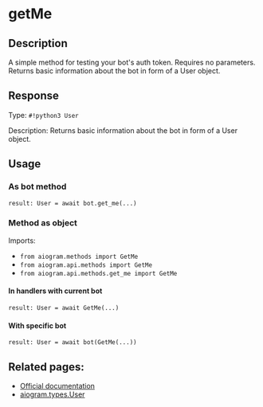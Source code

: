 # getMe

## Description

A simple method for testing your bot's auth token. Requires no parameters. Returns basic information about the bot in form of a User object.




## Response

Type: `#!python3 User`

Description: Returns basic information about the bot in form of a User object.


## Usage

### As bot method

```python3
result: User = await bot.get_me(...)
```

### Method as object

Imports:

- `from aiogram.methods import GetMe`
- `from aiogram.api.methods import GetMe`
- `from aiogram.api.methods.get_me import GetMe`

#### In handlers with current bot
```python3
result: User = await GetMe(...)
```

#### With specific bot
```python3
result: User = await bot(GetMe(...))
```



## Related pages:

- [Official documentation](https://core.telegram.org/bots/api#getme)
- [aiogram.types.User](../types/user.md)
